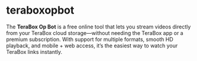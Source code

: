 # teraboxopbot
The **TeraBox Op Bot** is a free online tool that lets you stream videos directly from your TeraBox cloud storage—without needing the TeraBox app or a premium subscription. With support for multiple formats, smooth HD playback, and mobile + web access, it’s the easiest way to watch your TeraBox links instantly.
